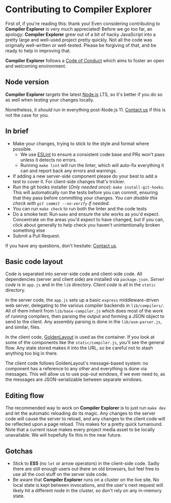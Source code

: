 # Contributing to Compiler Explorer

First of, if you're reading this: thank you! Even considering contributing to
 **Compiler Explorer** is very much appreciated!
Before we go too far, an apology: **Compiler Explorer** grew out of a bit of
 hacky JavaScript into a pretty large and well-used project pretty quickly.
Not all the code was originally well-written or well-tested.
Please be forgiving of that, and be ready to help in improving that.

**Compiler Explorer** follows a [Code of Conduct](CODE_OF_CONDUCT.md) which
 aims to foster an open and welcoming environment.

## Node version
**Compiler Explorer** targets the latest [Node.js](https://nodejs.org/) LTS,
 so it's better if you do so as well when testing your changes locally.

Nonetheless, it _should_ run in everything post-Node.js 11. [Contact us] if
 this is not the case for you.

## In brief
* Make your changes, trying to stick to the style and format where possible.
    * We use [ESLint](https://eslint.org/) to ensure a consistent code base
    and PRs won't pass unless it detects no errors.
    * Running `make lint` will run the linter, which will auto-fix everything 
    it can and report back any errors and warnings.
* If adding a new server-side component please do your best to add a test to
 cover it. For client-side changes that's trickier.
* Run the git hooks installer (_Only needed once_): `make install-git-hooks`.
 This will automatically run the tests before you can commit, ensuring that 
 they pass before committing your changes.
 _You can disable this check with `git commit --no-verify` if needed_.
* You can run `make check` to run both the linter and the code tests
* Do a smoke test:
 Run `make` and ensure the site works as you'd expect. Concentrate on the
 areas you'd expect to have changed, but if you can, click about generally to
 help check you haven't unintentionally broken something else
* Submit a Pull Request.

If you have any questions, don't hesitate: [Contact us].

## Basic code layout

Code is separated into server-side code and client-side code.
All dependencies (server and client side) are installed via `package.json`.
_Server code_ is in `app.js` and in the `lib` directory. 
_Client code_ is all in the `static` directory.

In the server code, the `app.js` sets up a basic `express`
 middleware-driven web server, delegating to the various compiler backends in
 `lib/compilers/`. All of them inherit from `lib/base-compiler.js` which does
 most of the work of running compilers, then parsing the output and forming a
 JSON object to send to the client. Any assembly parsing is done in the
 `lib/asm-parser.js`, and similar, files.

In the client code, [GoldenLayout](https://www.golden-layout.com/) is used as
 the container. If you look at some of the components like the
 `static/compiler.js`, you'll see the general flow.
 Any state stored makes it into the URL, so be careful not to stash
 anything too big in there.

The client code follows GoldenLayout's message-based system:
 no component has a reference to any other and everything is done via messages.
 This will allow us to use pop-out windows, if we ever need to, as the messages
 are JSON-serializable between separate windows.

## Editing flow

The recommended way to work on **Compiler Explorer** is to just run `make dev`
 and let the automatic reloading do its magic.
Any changes to the server code will cause the server to reload, and any changes
 to the client code will be reflected upon a page reload.
 This makes for a pretty quick turnaround.
Note that a current issue makes every project media asset to be locally
 unavailable. We will hopefully fix this in the near future.

## Gotchas

* Stick to **ES5** (no `let` or arrow operators) in the client-side code.
 Sadly there are still enough users out there on old browsers,
 but feel free to use all the cool stuff on the server side code.
* Be aware that **Compiler Explorer** runs on a cluster on the live site.
 No local state is kept between invocations, and the user's next request will 
 likely hit a different node in the cluster, so don't rely on
 any in-memory state.

[Contact us]: README.md#contact-us
